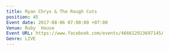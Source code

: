 ```yaml
---
title: Ryan Chrys & The Rough Cuts
position: 45
Event date: 2017-08-06 07:00:00 +07:00
Venue: Ruby  House
Event URL: https://www.facebook.com/events/466612913697145/
Genre: LIVE
---
```


